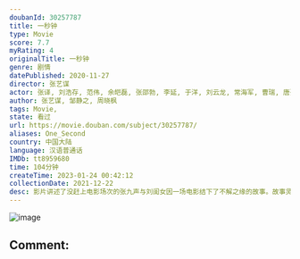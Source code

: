 ```yaml
---
doubanId: 30257787
title: 一秒钟
type: Movie
score: 7.7
myRating: 4
originalTitle: 一秒钟
genre: 剧情
datePublished: 2020-11-27
director: 张艺谋
actor: 张译, 刘浩存, 范伟, 余皑磊, 张邵勃, 李延, 于洋, 刘云龙, 常海军, 曹瑞, 唐孜悦, 李晓川, 于滨, 燕磊
author: 张艺谋, 邹静之, 周晓枫
tags: Movie, 
state: 看过
url: https://movie.douban.com/subject/30257787/
aliases: One_Second
country: 中国大陆
language: 汉语普通话
IMDb: tt8959680
time: 104分钟
createTime: 2023-01-24 00:42:12
collectionDate: 2021-12-22
desc: 影片讲述了没赶上电影场次的张九声与刘闺女因一场电影结下了不解之缘的故事。故事灵感来源于张艺谋导演早期经历，是其一贯对文化展开追忆和寻根的风格。
---
```


![image](p2624442174.jpg)

Comment: 
---

